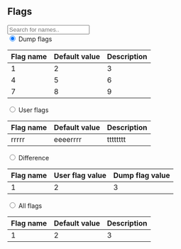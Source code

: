 <div>
    <h2>Flags</h2>
    <input type="text" id="myInput" onkeyup="filterTableRowsByInput('myInput',  ['myTable'])" placeholder="Search for names..">
    <div class="tabs">
        <div class="tab">
            <input type="radio" id="tab1" name="tab-group" checked>
            <label for="tab1" class="tab-title">Dump flags</label> 
            <section class="tab-content">
                <table id="myTable">
                    <thead>
                    <tr>
                        <th>Flag name</th>
                        <th>Default value</th>
                        <th>Description</th>
                    </tr>
                    <tbody>
                    <tr>
                        <td>1</td>
                        <td>2</td>
                        <td>3</td>
                    </tr>
                    <tr>
                        <td>4</td>
                        <td>5</td>
                        <td>6</td>
                    </tr>
                    <tr>
                        <td>7</td>
                        <td>8</td>
                        <td>9</td>
                    </tr>
                    </tbody>
                </table>
            </section>
        </div> 
        <div class="tab">
            <input type="radio" id="tab2" name="tab-group">
            <label for="tab2" class="tab-title">User flags</label> 
            <section class="tab-content">
                <table id="myTable2" >
                    <thead>
                    <tr>
                        <th>Flag name</th>
                        <th>Default value</th>
                        <th>Description</th>
                    </tr>
                    <tbody>
                        <td>rrrrr</td>
                        <td>eeeerrrr</td>
                        <td>tttttttt</td>
                    </tbody>
                </table>
            </section>
        </div>
        <div class="tab">
            <input type="radio" id="tab3" name="tab-group">
            <label for="tab3" class="tab-title">Difference</label> 
            <section class="tab-content">
                <table id="myTable3">
                    <thead>
                    <tr>
                        <th>Flag name</th>
                        <th>User flag value</th>
                        <th>Dump flag value</th>
                    </tr>
                    <tbody>
                        <td>1</td>
                        <td>2</td>
                        <td>3</td>
                    </tbody>
                </table>
            </section>
        </div> 
        <div class="tab">
            <input type="radio" id="tab4" name="tab-group">
            <label for="tab4" class="tab-title">All flags</label> 
            <section class="tab-content">
                <table id="myTable4">
                    <thead>
                    <tr>
                        <th>Flag name</th>
                        <th>Default value</th>
                        <th>Description</th>
                    </tr>
                    <tbody>
                        <td>1</td>
                        <td>2</td>
                        <td>3</td>
                    </tbody>
                </table>
            </section>
        </div> 
    </div>
</div><table>
